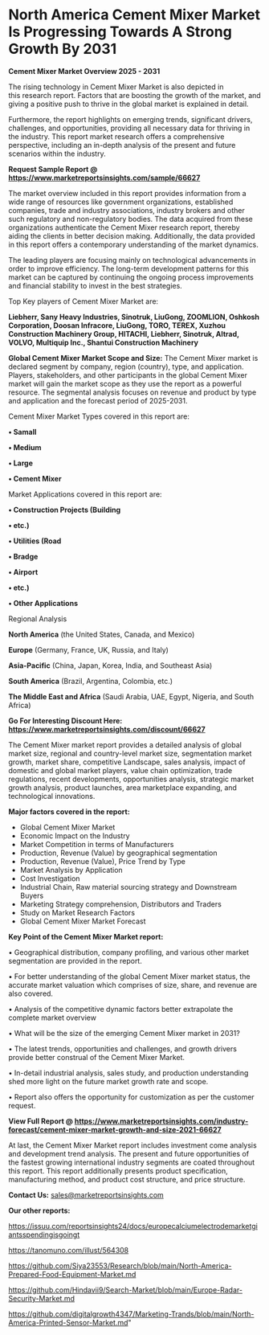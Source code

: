 # North America Cement Mixer Market Is Progressing Towards A Strong Growth By 2031

<Strong> Cement Mixer Market Overview 2025 - 2031</strong>

The rising technology in Cement Mixer Market is also depicted in this research report. Factors that are boosting the growth of the market, and giving a positive push to thrive in the global market is explained in detail.

Furthermore, the report highlights on emerging trends, significant drivers, challenges, and opportunities, providing all necessary data for thriving in the industry. This report market research offers a comprehensive perspective, including an in-depth analysis of the present and future scenarios within the industry.

<strong>Request Sample Report @ <a href=https://www.marketreportsinsights.com/sample/66627>https://www.marketreportsinsights.com/sample/66627</a></strong>

The market overview included in this report provides information from a wide range of resources like government organizations, established companies, trade and industry associations, industry brokers and other such regulatory and non-regulatory bodies. The data acquired from these organizations authenticate the Cement Mixer research report, thereby aiding the clients in better decision making. Additionally, the data provided in this report offers a contemporary understanding of the market dynamics.

The leading players are focusing mainly on technological advancements in order to improve efficiency. The long-term development patterns for this market can be captured by continuing the ongoing process improvements and financial stability to invest in the best strategies.

Top Key players of Cement Mixer Market are:

<strong>Liebherr, Sany Heavy Industries, Sinotruk, LiuGong, ZOOMLION, Oshkosh Corporation, Doosan Infracore, LiuGong, TORO, TEREX, Xuzhou Construction Machinery Group, HITACHI, Liebherr, Sinotruk, Altrad, VOLVO, Multiquip Inc., Shantui Construction Machinery</strong>

<strong><b>Global Cement Mixer Market Scope and Size:</b></strong>
The Cement Mixer market is declared segment by company, region (country), type, and application. Players, stakeholders, and other participants in the global Cement Mixer market will gain the market scope as they use the report as a powerful resource. The segmental analysis focuses on revenue and product by type and application and the forecast period of 2025-2031.

Cement Mixer Market Types covered in this report are:

<strong>• Samall

• Medium

• Large

• Cement Mixer</strong>

Market Applications covered in this report are:

<strong>• Construction Projects (Building

• etc.)

• Utilities (Road

• Bradge

• Airport

• etc.)

• Other Applications</strong> 

Regional Analysis

<strong>North America</strong> (the United States, Canada, and Mexico)

<strong>Europe</strong> (Germany, France, UK, Russia, and Italy)

<strong>Asia-Pacific</strong> (China, Japan, Korea, India, and Southeast Asia)

<strong>South America</strong> (Brazil, Argentina, Colombia, etc.)

<strong>The Middle East and Africa</strong> (Saudi Arabia, UAE, Egypt, Nigeria, and South Africa)

<strong>Go For Interesting Discount Here: <a href=https://www.marketreportsinsights.com/discount/66627>https://www.marketreportsinsights.com/discount/66627</a></strong>

The Cement Mixer market report provides a detailed analysis of global market size, regional and country-level market size, segmentation market growth, market share, competitive Landscape, sales analysis, impact of domestic and global market players, value chain optimization, trade regulations, recent developments, opportunities analysis, strategic market growth analysis, product launches, area marketplace expanding, and technological innovations.

<strong><b>Major factors covered in the report:</b></strong>
<ul>
  <li>Global Cement Mixer Market </li>
  <li>Economic Impact on the Industry</li>
  <li>Market Competition in terms of Manufacturers</li>
  <li>Production, Revenue (Value) by geographical segmentation</li>
  <li>Production, Revenue (Value), Price Trend by Type</li>
  <li>Market Analysis by Application</li>
  <li>Cost Investigation</li>
  <li>Industrial Chain, Raw material sourcing strategy and Downstream Buyers</li>
  <li>Marketing Strategy comprehension, Distributors and Traders</li>
  <li>Study on Market Research Factors</li>
  <li>Global Cement Mixer Market Forecast</li>
</ul>

<strong><b>Key Point of the Cement Mixer Market report:</b></strong>

• Geographical distribution, company profiling, and various other market segmentation are provided in the report.

• For better understanding of the global Cement Mixer market status, the accurate market valuation which comprises of size, share, and revenue are also covered.

• Analysis of the competitive dynamic factors better extrapolate the complete market overview

• What will be the size of the emerging Cement Mixer market in 2031?

• The latest trends, opportunities and challenges, and growth drivers provide better construal of the Cement Mixer Market.

• In-detail industrial analysis, sales study, and production understanding shed more light on the future market growth rate and scope.

• Report also offers the opportunity for customization as per the customer request.

<strong><b>View Full Report @ <a href=https://www.marketreportsinsights.com/industry-forecast/cement-mixer-market-growth-and-size-2021-66627>https://www.marketreportsinsights.com/industry-forecast/cement-mixer-market-growth-and-size-2021-66627</a></b></strong>


At last, the Cement Mixer Market report includes investment come analysis and development trend analysis. The present and future opportunities of the fastest growing international industry segments are coated throughout this report. This report additionally presents product specification, manufacturing method, and product cost structure, and price structure.

<strong>Contact Us:</strong>
sales@marketreportsinsights.com

<strong>Our other reports:</strong>

<a href=https://issuu.com/reportsinsights24/docs/europecalciumelectrodemarketgiantsspendingisgoingt>https://issuu.com/reportsinsights24/docs/europecalciumelectrodemarketgiantsspendingisgoingt</a>

<a href=https://tanomuno.com/illust/564308>https://tanomuno.com/illust/564308</a>

<a href=https://github.com/Siya23553/Research/blob/main/North-America-Prepared-Food-Equipment-Market.md>https://github.com/Siya23553/Research/blob/main/North-America-Prepared-Food-Equipment-Market.md</a>

<a href=https://github.com/Hindavii9/Search-Market/blob/main/Europe-Radar-Security-Market.md>https://github.com/Hindavii9/Search-Market/blob/main/Europe-Radar-Security-Market.md</a>

<a href=https://github.com/digitalgrowth4347/Marketing-Trands/blob/main/North-America-Printed-Sensor-Market.md>https://github.com/digitalgrowth4347/Marketing-Trands/blob/main/North-America-Printed-Sensor-Market.md</a>"
